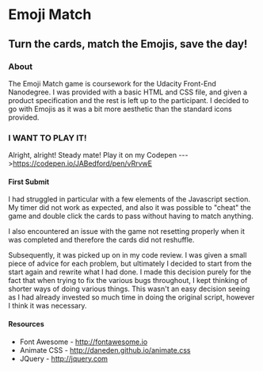 # Emoji Match
## Turn the cards, match the Emojis, save the day!

### About
The Emoji Match game is coursework for the Udacity Front-End Nanodegree. I was provided with a basic HTML and CSS file, and given a product specification and the rest is left up to the participant. I decided to go with Emojis as it was a bit more aesthetic than the standard icons provided. 

### I WANT TO PLAY IT!
Alright, alright! Steady mate! Play it on my Codepen --->https://codepen.io/JABedford/pen/vRrvwE

#### First Submit
I had struggled in particular with a few elements of the Javascript section. My timer did not work as expected, and also it was possible to "cheat" the game and double click the cards to pass without having to match anything.

I also encountered an issue with the game not resetting properly when it was completed and therefore the cards did not reshuffle.

Subsequently, it was picked up on in my code review. I was given a small piece of advice for each problem, but ultimately I decided to start from the start again and rewrite what I had done. I made this decision
purely for the fact that when trying to fix the various bugs throughout, I kept thinking of shorter ways of doing various things. This wasn't an easy decision seeing as I had already invested so much time
in doing the original script, however I think it was necessary.


#### Resources
* Font Awesome - http://fontawesome.io
* Animate CSS - http://daneden.github.io/animate.css
* JQuery - http://jquery.com





